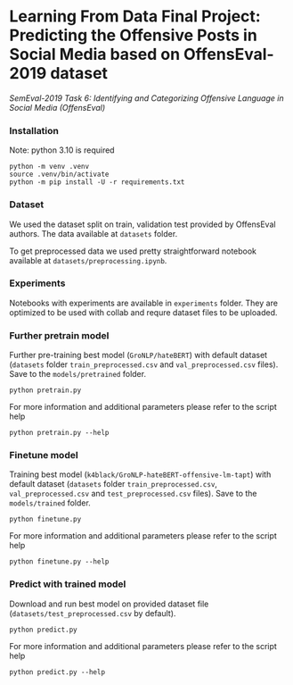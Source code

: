 # Learning From Data Final Project: Predicting the Offensive Posts in Social Media based on OffensEval-2019 dataset



_SemEval-2019 Task 6: Identifying and Categorizing Offensive Language in Social Media (OffensEval)_


### Installation 

Note: python 3.10 is required

```shell
python -m venv .venv
source .venv/bin/activate
python -m pip install -U -r requirements.txt 
```


### Dataset

We used the dataset split on train, validation test provided by OffensEval authors. The data available at `datasets` folder. 

To get preprocessed data we used pretty straightforward notebook available at `datasets/preprocessing.ipynb`.


### Experiments

Notebooks with experiments are available in `experiments` folder. 
They are optimized to be used with collab and requre dataset files to be uploaded. 

### Further pretrain model

Further pre-training best model (`GroNLP/hateBERT`) with default dataset (`datasets` folder `train_preprocessed.csv` and `val_preprocessed.csv` files). Save to the `models/pretrained` folder.
```shell
python pretrain.py
```

For more information and additional parameters please refer to the script help
```shell
python pretrain.py --help
```

### Finetune model

Training best model (`k4black/GroNLP-hateBERT-offensive-lm-tapt`) with default dataset (`datasets` folder `train_preprocessed.csv`, `val_preprocessed.csv` and `test_preprocessed.csv` files). Save to the `models/trained` folder.
```shell
python finetune.py
```

For more information and additional parameters please refer to the script help
```shell
python finetune.py --help
```


### Predict with trained model 

Download and run best model on provided dataset file (`datasets/test_preprocessed.csv` by default).
```shell
python predict.py
```

For more information and additional parameters please refer to the script help
```shell
python predict.py --help
```

